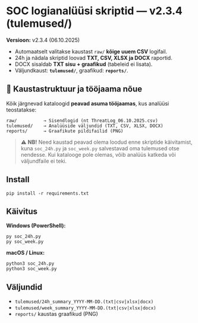 # SOC logianalüüsi skriptid — v2.3.4 (tulemused/)
**Versioon:** v2.3.4 (06.10.2025)

- Automaatselt valitakse kaustast `raw/` **kõige uuem CSV** logifail.
- 24h ja nädala skriptid loovad **TXT, CSV, XLSX ja DOCX** raportid.
- DOCX sisaldab **TXT sisu + graafikud** (tabeleid ei lisata).
- Väljundkaust: **`tulemused/`**, graafikud: **`reports/`**.

## 📁 Kaustastruktuur ja tööjaama nõue

Kõik järgnevad kataloogid **peavad asuma tööjaamas**, kus analüüsi teostatakse:

```
raw/          → Sisendlogid (nt ThreatLog_06.10.2025.csv)
tulemused/    → Analüüside väljundid (TXT, CSV, XLSX, DOCX)
reports/      → Graafikute pildifailid (PNG)
```

> ⚠️ **NB!** Need kaustad peavad olema loodud enne skriptide käivitamist, kuna `soc_24h.py` ja `soc_week.py`
> salvestavad oma tulemused otse nendesse. Kui katalooge pole olemas, võib analüüs katkeda või väljundfaile ei teki.

## Install
```
pip install -r requirements.txt
```

## Käivitus
**Windows (PowerShell):**
```
py soc_24h.py
py soc_week.py
```
**macOS / Linux:**
```
python3 soc_24h.py
python3 soc_week.py
```

## Väljundid
- `tulemused/24h_summary_YYYY-MM-DD.(txt|csv|xlsx|docx)`
- `tulemused/week_summary_YYYY-MM-DD.(txt|csv|xlsx|docx)`
- `reports/` kaustas graafikud (PNG)
